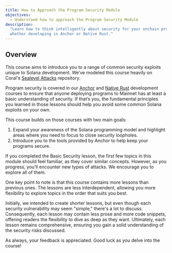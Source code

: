 ```yaml
---
title: How to Approach the Program Security Module
objectives:
  - Understand how to approach the Program Security Module
description:
  "Learn how to think intelligently about security for your onchain programs,
  whether developing in Anchor or Native Rust."
---
```


## Overview

This course aims to introduce you to a range of common security exploits unique
to Solana development. We’ve modeled this course heavily on Coral's
[Sealevel Attacks](https://github.com/coral-xyz/sealevel-attacks) repository.

Program security is covered in our
[Anchor](/content/courses/onchain-development.md) and
[Native Rust](/content/courses/native-onchain-development.md) development
courses to ensure that anyone deploying programs to Mainnet has at least a basic
understanding of security. If that’s you, the fundamental principles you learned
in those lessons should help you avoid some common Solana exploits on your own.

This course builds on those courses with two main goals:

1. Expand your awareness of the Solana programming model and highlight areas
   where you need to focus to close security loopholes.
2. Introduce you to the tools provided by Anchor to help keep your programs
   secure.

If you completed the Basic Security lesson, the first few topics in this module
should feel familiar, as they cover similar concepts. However, as you progress,
you’ll encounter new types of attacks. We encourage you to explore all of them.

One key point to note is that this course contains more lessons than previous
ones. The lessons are less interdependent, allowing you more flexibility to
explore topics in the order that suits you best.

Initially, we intended to create shorter lessons, but even though each security
vulnerability may seem "simple," there's a lot to discuss. Consequently, each
lesson may contain less prose and more code snippets, offering readers the
flexibility to dive as deep as they want. Ultimately, each lesson remains
comprehensive, ensuring you gain a solid understanding of the security risks
discussed.

As always, your feedback is appreciated. Good luck as you delve into the course!

